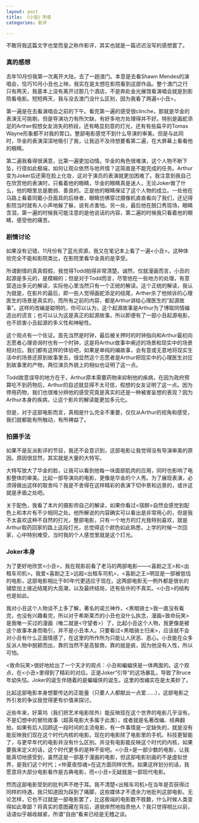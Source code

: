 ```yaml
---
layout: post
title: 《小丑》所感
categories: 影评

---
```


不敢将我这篇文字也堂而皇之称作影评，其实也就是一篇迟迟没写的感想罢了。

### 真的感想

去年10月份我第一次离开大陆，去了一趟澳门。本意是去看Shawn Mendes的演唱会，恰巧10月小丑也上映，我实在是太想在影院看到这部作品。整个澳门之行只有两天，我基本上没有离开过那几个酒店，不是奔赴金光展馆看演唱会就是到影院看电影。短短两天，我与没去澳门没什么区别，因为我看了两遍<小丑>。

第一遍是在去看演唱会之前的下午。看完第一遍的感受很clinche，那就是华金的表演无可挑剔，但是导演功力有所欠缺，有好多地方处理得并不好。特别是画蛇添足的Arther假想女友消失的桥段，还有略显刻意的灯光，还有有些扁平的Tomas Wayne形象都不对我的胃口。整部电影感觉不到什么导演的审美。但是与此同时，华金的表演深深地吸引了我，让我迫不及待想要看第二遍，在大屏幕上看看他的眼睛。

第二遍我看得很满意，比第一遍更加动情。华金的角色很难演，这个人物不断下坠，行径如此极端，如何让观众依然与他共情？这简直是不能完成的任务。Arthur变为Joker后还需在脸上化妆，这对于演员的表演就更加困难了。我注意到我自己在欣赏他的表演时，只看着他的眼睛，华金的眼睛真是迷人，无论Joker做了什么，他的眼里总是脆弱、善良的。正是他的眼睛保证了这个人物的成立。一处他在马路上看着同戴小丑面具的后继者，眼睛仿佛穿过摄像机直直看向了我们，还记得影院当时就有人小声地躲了躲，说有点害怕。另一处，最后他在脱口秀现场，眼睛含泪，第一遍的时候我可能注意的是他说话的内容，第二遍的时候我只看着他的眼睛，感受他的痛苦。

### 剧情讨论

如果没有记错，11月份有了蓝光资源，我又在笔记本上看了一遍<小丑>。这种体验完全不能和影院类比，在影院里看华金真的是享受。

所谓剧情的真真假假，我觉得Todd拍得非常清楚。诚然，仅就漫画而言，小丑的起源是多元的，是模糊的；但是对于Todd而言，尽管他在一些地方的处理，有意营造出多元的解读，实际他心里当然只有一个正统的解读。这个正统的解读，我认为就是，在影片的最后，即一些人觉得画蛇添足的结尾，Arther杀了他倾诉的心理医生的场景是真实的，而所有之前的内容，都是Arthur讲给心理医生的“起源故事”。这样的改编是聪明的，你可以认为，这个起源故事是Arthur为了博取同情编造出的谎言；也可以认为这是真正的起源故事。所以即便有了一部小丑起源电影，也不损害小丑起源的多义性和神秘性。

这个观点有一个佐证。首先当然是时钟，最后被关押时的时钟指向和Arthur最初向志愿者心理咨询时也有一个时钟，这是将Arthur故事中阐述的场景和现实中的场景相对应。我们都有这样的体验吧，如果是单纯的编故事，会有意或无意地将现实生活中的场景还原到故事里去，很显然这个志愿者是Arthur把现实中的心理医生对应到故事里的产物，两位演员外貌上的相似也证明了这一点。

Todd故意误导的地方在于，Arthur原本需要药物来抑制他的疾病，在因为政府预算吃不到药物后，Arthur的自述就显得不太可信，假想的女友证明了这一点。因为停用药物，我们也很难分辨他的感受究竟是真实的还是一种被害妄想的表现？因为Arthur本身的疾病，让这个影片的解读能更加多元化。

但是，对于这部电影而言，真相是什么完全不重要，仅仅从Arthur的视角和感受，我们就都能有所触动，有所裨益了。

### 拍摄手法

如果不是反派影评的节目，我还不会意识到，这部电影让我觉得没有导演审美的原因。原因很显然，其实就是大量的大特写。

大特写放大了华金的脸，让我可以看到他每一块面部肌肉的应用，同时也影响了电影整体的审美。比起一部导演向的电影，更像是华金的个人秀。为了展现表演，必须得做出这样的取舍吗？我是不舍得在这样精彩的表演下切中景和远景的，或许这就是矛盾之处吧。

关于配色，我看了本片的摄影师自己的解读，如果你看过<宿醉>自然会感觉到配色上和本片有不少相同之处。他所解说的内容确实可以看出是非常用心的，但是我不太喜欢这种不自然的打光，整部电影，只有一个地方的灯光我特别喜欢，就是Arthur取药回家的路上这段灯光，总觉得这个颜色如此熟悉，上学的时候一次回家，心中特别难受，当时我的个人感觉里就是这个灯光。

### Joker本身

为了更好地欣赏<小丑>，我在观影前看了老马的两部电影——<喜剧之王>和<出租车司机>。我爱<喜剧之王>远超<出租车司机>，<喜剧之王>明显是一部被低估的电影，这部电影相比于80年代更适应于现在。这两部电影无一例外都是很长的铺垫加上接近结尾的大高潮，以及最终结局，还有些许的不真实。<小丑>的结构也是如此。

我对小丑这个人物谈不上多了解，著名的诺兰神作，<黑暗骑士>我一直没有看完，也没有兴趣看完，所以对于希斯莱杰的小丑也没什么执念，漫画<致命玩笑>是我唯一买过的漫画（唯二就是<守望者>）了，比起小丑这个人物，我更像是被这个故事本身而吸引，并不是小丑本人。只要看过<黑暗骑士归来>，应该就不会对小丑有什么正面情感了，在这里的所作所为只能让人厌恶、恶心。小丑能在众多反派人物中脱颖而出，靠的当然不是高智商，靠的就是疯，因为他没有人性，所以可怕。

<致命玩笑>很好地给出了一个天才的观点：小丑和蝙蝠侠是一体两面的。这个观点，在<小丑>里得到了精彩的对应。正是Joker“引导”的这场暴乱，导致了Bruce年幼失怙。Joker的诞生伴随着的是蝙蝠侠的诞生。这里的改编实在是太美妙了。

比起这部电影本身想要传达的正能量（只要人人都献出一点爱......），这部电影之外引发的争议我觉得更有价值来探讨。

近些年来，好莱坞（我们把艺术电影除外）能反映现在这个世界的电影几乎没有。不是幻想中的冒险故事（超英电影大多属于此类），或者就是名著改编、经典翻拍，如果有后人回顾这一段时间的主流电影，有一件事情是一定缺失的，就是没有能反映我们现在这个时代内核的电影。现在的电影除了电影里的手机、科技更智能了，与更早年代的电影并没有什么区别。并没有电影能反映这个时代的内核，如果要我来定义的话，这个时代更多的是种不安吧。<小丑>是一部少数的电影，让我能真切地感受到，虽然这是一部基于漫画的电影，但这部电影刻画的不是虚拟世界，是我们这个时代；<仲夏夜惊魂>在这方面同样优秀。如果这样划分的话，我愿意将大部分电影看作是古典电影，而<小丑>无疑就是一部现代电影。

然而这部电影受到的批判声不绝于耳。我不清楚<出租车司机>在当年是否获得过同样的待遇，我只知道因为踩到了痛脚，这些媒体才不遗余力地批判这部电影。无论怎样，它也不过就是一部电影罢了，比这极端的电影数不胜数，什么时候人类变得如此卑鄙？将真实的意图藏在背后，道貌岸然地指责他人？我只觉得相比以前，话语似乎越收越紧，所谓“自由”看来已经是无稽之谈。







